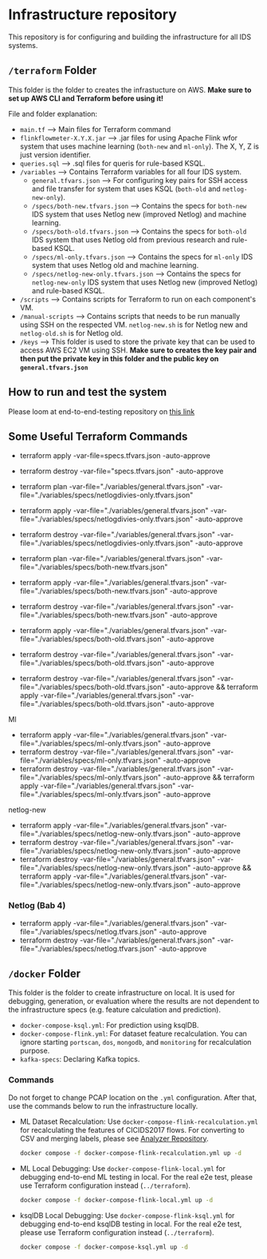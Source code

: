 # Infrastructure repository

This repository is for configuring and building the infrastructure for all IDS systems.

## `/terraform` Folder

This folder is the folder to creates the infrastucture on AWS. **Make sure to set up AWS CLI and Terraform before using it!**

File and folder explanation:

- `main.tf` --> Main files for Terraform command
- `flinkflowmeter-X.Y.X.jar` --> .jar files for using Apache Flink wfor system that uses machine learning (`both-new` and `ml-only`). The X, Y, Z is just version identifier.
- `queries.sql` --> .sql files for queris for rule-based KSQL.
- `/variables` --> Contains Terraform variables for all four IDS system.
  - `general.tfvars.json` --> For configuring key pairs for SSH access and file transfer for system that uses KSQL (`both-old` and `netlog-new-only`).
  - `/specs/both-new.tfvars.json` --> Contains the specs for `both-new` IDS system that uses Netlog new (improved Netlog) and machine learning.
  - `/specs/both-old.tfvars.json` --> Contains the specs for `both-old` IDS system that uses Netlog old from previous research and rule-based KSQL.
  - `/specs/ml-only.tfvars.json` --> Contains the specs for `ml-only` IDS system that uses Netlog old and machine learning.
  - `/specs/netlog-new-only.tfvars.json` --> Contains the specs for `netlog-new-only` IDS system that uses Netlog new (improved Netlog) and rule-based KSQL.
- `/scripts` --> Contains scripts for Terraform to run on each component's VM.
- `/manual-scripts` --> Contains scripts that needs to be run manually using SSH on the respected VM. `netlog-new.sh` is for Netlog new and `netlog-old.sh` is for Netlog old.
- `/keys` --> This folder is used to store the private key that can be used to access AWS EC2 VM using SSH. **Make sure to creates the key pair and then put the private key in this folder and the public key on `general.tfvars.json`**

## How to run and test the system

Please loom at end-to-end-testing repository on [this link](https://github.com/NetLog-IDS/end-to-end-testing)

## Some Useful Terraform Commands

- terraform apply -var-file=specs.tfvars.json -auto-approve
- terraform destroy -var-file="specs.tfvars.json" -auto-approve

- terraform plan -var-file="./variables/general.tfvars.json" -var-file="./variables/specs/netlogdivies-only.tfvars.json"
- terraform apply -var-file="./variables/general.tfvars.json" -var-file="./variables/specs/netlogdivies-only.tfvars.json" -auto-approve
- terraform destroy -var-file="./variables/general.tfvars.json" -var-file="./variables/specs/netlogdivies-only.tfvars.json" -auto-approve

- terraform plan -var-file="./variables/general.tfvars.json" -var-file="./variables/specs/both-new.tfvars.json"
- terraform apply -var-file="./variables/general.tfvars.json" -var-file="./variables/specs/both-new.tfvars.json" -auto-approve
- terraform destroy -var-file="./variables/general.tfvars.json" -var-file="./variables/specs/both-new.tfvars.json" -auto-approve

- terraform apply -var-file="./variables/general.tfvars.json" -var-file="./variables/specs/both-old.tfvars.json" -auto-approve
- terraform destroy -var-file="./variables/general.tfvars.json" -var-file="./variables/specs/both-old.tfvars.json" -auto-approve
- terraform destroy -var-file="./variables/general.tfvars.json" -var-file="./variables/specs/both-old.tfvars.json" -auto-approve && terraform apply -var-file="./variables/general.tfvars.json" -var-file="./variables/specs/both-old.tfvars.json" -auto-approve

Ml

- terraform apply -var-file="./variables/general.tfvars.json" -var-file="./variables/specs/ml-only.tfvars.json" -auto-approve
- terraform destroy -var-file="./variables/general.tfvars.json" -var-file="./variables/specs/ml-only.tfvars.json" -auto-approve
- terraform destroy -var-file="./variables/general.tfvars.json" -var-file="./variables/specs/ml-only.tfvars.json" -auto-approve && terraform apply -var-file="./variables/general.tfvars.json" -var-file="./variables/specs/ml-only.tfvars.json" -auto-approve

netlog-new

- terraform apply -var-file="./variables/general.tfvars.json" -var-file="./variables/specs/netlog-new-only.tfvars.json" -auto-approve
- terraform destroy -var-file="./variables/general.tfvars.json" -var-file="./variables/specs/netlog-new-only.tfvars.json" -auto-approve
- terraform destroy -var-file="./variables/general.tfvars.json" -var-file="./variables/specs/netlog-new-only.tfvars.json" -auto-approve && terraform apply -var-file="./variables/general.tfvars.json" -var-file="./variables/specs/netlog-new-only.tfvars.json" -auto-approve

### Netlog (Bab 4)

- terraform apply -var-file="./variables/general.tfvars.json" -var-file="./variables/specs/netlog.tfvars.json" -auto-approve
- terraform destroy -var-file="./variables/general.tfvars.json" -var-file="./variables/specs/netlog.tfvars.json" -auto-approve

## `/docker` Folder

This folder is the folder to create infrastructure on local. It is used for debugging, generation, or evaluation where the results are not dependent to the infrastructure specs (e.g. feature calculation and prediction).

- `docker-compose-ksql.yml`: For prediction using ksqlDB.
- `docker-compose-flink.yml`: For dataset feature recalculation. You can ignore starting `portscan`, `dos`, `mongodb`, and `monitoring` for recalculation purpose.
- `kafka-specs`: Declaring Kafka topics.

### Commands

Do not forget to change PCAP location on the `.yml` configuration. After that, use the commands below to run the infrastructure locally.

- ML Dataset Recalculation: Use `docker-compose-flink-recalculation.yml` for recalculating the features of CICIDS2017 flows. For converting to CSV and merging labels, please see [Analyzer Repository](https://github.com/NetLog-IDS/intrusion-detection).

  ```bash
  docker compose -f docker-compose-flink-recalculation.yml up -d
  ```

- ML Local Debugging: Use `docker-compose-flink-local.yml` for debugging end-to-end ML testing in local. For the real e2e test, please use Terraform configuration instead (`../terraform`).

  ```bash
  docker compose -f docker-compose-flink-local.yml up -d
  ```

- ksqlDB Local Debugging: Use `docker-compose-flink-ksql.yml` for debugging end-to-end ksqlDB testing in local. For the real e2e test, please use Terraform configuration instead (`../terraform`).
  ```bash
  docker compose -f docker-compose-ksql.yml up -d
  ```
